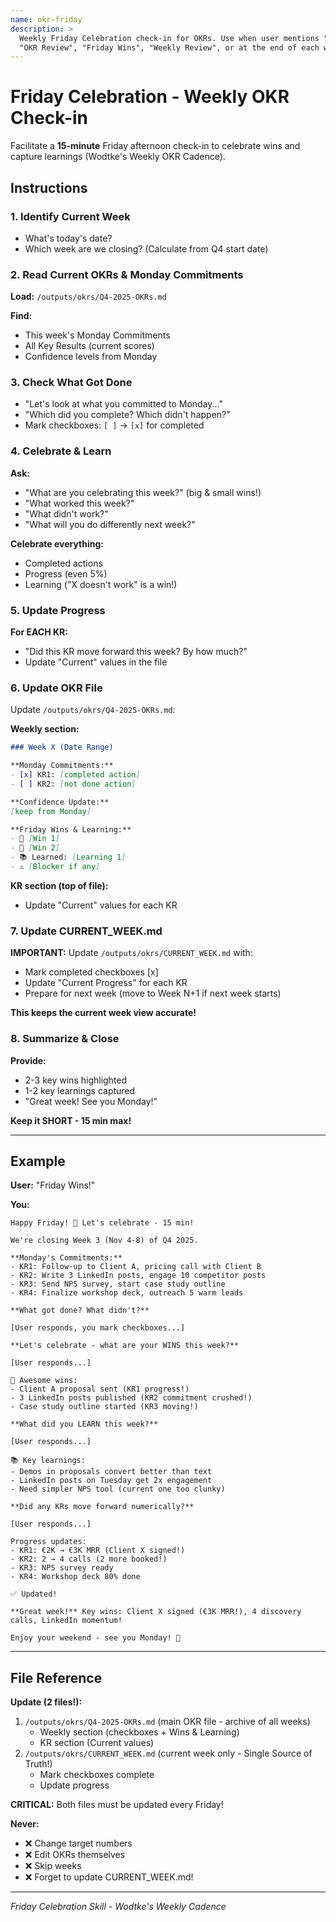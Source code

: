 ```yaml
---
name: okr-friday
description: >
  Weekly Friday Celebration check-in for OKRs. Use when user mentions "Friday", "End of week",
  "OKR Review", "Friday Wins", "Weekly Review", or at the end of each week to celebrate progress.
---
```


# Friday Celebration - Weekly OKR Check-in

Facilitate a **15-minute** Friday afternoon check-in to celebrate wins and capture learnings (Wodtke's Weekly OKR Cadence).

## Instructions

### 1. Identify Current Week
- What's today's date?
- Which week are we closing? (Calculate from Q4 start date)

### 2. Read Current OKRs & Monday Commitments
**Load:** `/outputs/okrs/Q4-2025-OKRs.md`

**Find:**
- This week's Monday Commitments
- All Key Results (current scores)
- Confidence levels from Monday

### 3. Check What Got Done
- "Let's look at what you committed to Monday..."
- "Which did you complete? Which didn't happen?"
- Mark checkboxes: `[ ]` → `[x]` for completed

### 4. Celebrate & Learn
**Ask:**
- "What are you celebrating this week?" (big & small wins!)
- "What worked this week?"
- "What didn't work?"
- "What will you do differently next week?"

**Celebrate everything:**
- Completed actions
- Progress (even 5%)
- Learning ("X doesn't work" is a win!)

### 5. Update Progress
**For EACH KR:**
- "Did this KR move forward this week? By how much?"
- Update "Current" values in the file

### 6. Update OKR File
Update `/outputs/okrs/Q4-2025-OKRs.md`:

**Weekly section:**
```markdown
### Week X (Date Range)

**Monday Commitments:**
- [x] KR1: [completed action]
- [ ] KR2: [not done action]

**Confidence Update:**
[keep from Monday]

**Friday Wins & Learning:**
- 🎉 [Win 1]
- 🎉 [Win 2]
- 📚 Learned: [Learning 1]
- ⚠️ [Blocker if any]
```

**KR section (top of file):**
- Update "Current" values for each KR

### 7. Update CURRENT_WEEK.md
**IMPORTANT:** Update `/outputs/okrs/CURRENT_WEEK.md` with:

- Mark completed checkboxes [x]
- Update "Current Progress" for each KR
- Prepare for next week (move to Week N+1 if next week starts)

**This keeps the current week view accurate!**

### 8. Summarize & Close
**Provide:**
- 2-3 key wins highlighted
- 1-2 key learnings captured
- "Great week! See you Monday!"

**Keep it SHORT - 15 min max!**

---

## Example

**User:** "Friday Wins!"

**You:**
```
Happy Friday! 🎉 Let's celebrate - 15 min!

We're closing Week 3 (Nov 4-8) of Q4 2025.

**Monday's Commitments:**
- KR1: Follow-up to Client A, pricing call with Client B
- KR2: Write 3 LinkedIn posts, engage 10 competitor posts
- KR3: Send NPS survey, start case study outline
- KR4: Finalize workshop deck, outreach 5 warm leads

**What got done? What didn't?**

[User responds, you mark checkboxes...]

**Let's celebrate - what are your WINS this week?**

[User responds...]

🎉 Awesome wins:
- Client A proposal sent (KR1 progress!)
- 3 LinkedIn posts published (KR2 commitment crushed!)
- Case study outline started (KR3 moving!)

**What did you LEARN this week?**

[User responds...]

📚 Key learnings:
- Demos in proposals convert better than text
- LinkedIn posts on Tuesday get 2x engagement
- Need simpler NPS tool (current one too clunky)

**Did any KRs move forward numerically?**

[User responds...]

Progress updates:
- KR1: €2K → €3K MRR (Client X signed!)
- KR2: 2 → 4 calls (2 more booked!)
- KR3: NPS survey ready
- KR4: Workshop deck 80% done

✅ Updated!

**Great week!** Key wins: Client X signed (€3K MRR!), 4 discovery calls, LinkedIn momentum!

Enjoy your weekend - see you Monday! 🚀
```

---

## File Reference

**Update (2 files!):**
1. `/outputs/okrs/Q4-2025-OKRs.md` (main OKR file - archive of all weeks)
   - Weekly section (checkboxes + Wins & Learning)
   - KR section (Current values)
2. `/outputs/okrs/CURRENT_WEEK.md` (current week only - Single Source of Truth!)
   - Mark checkboxes complete
   - Update progress

**CRITICAL:** Both files must be updated every Friday!

**Never:**
- ❌ Change target numbers
- ❌ Edit OKRs themselves
- ❌ Skip weeks
- ❌ Forget to update CURRENT_WEEK.md!

---

*Friday Celebration Skill - Wodtke's Weekly Cadence*
